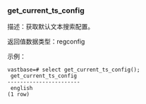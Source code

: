 ### get_current_ts_config

描述：获取默认文本搜索配置。

返回值数据类型：regconfig

示例：

```
vastbase=# select get_current_ts_config();
 get_current_ts_config
-----------------------
 english
(1 row)
```



